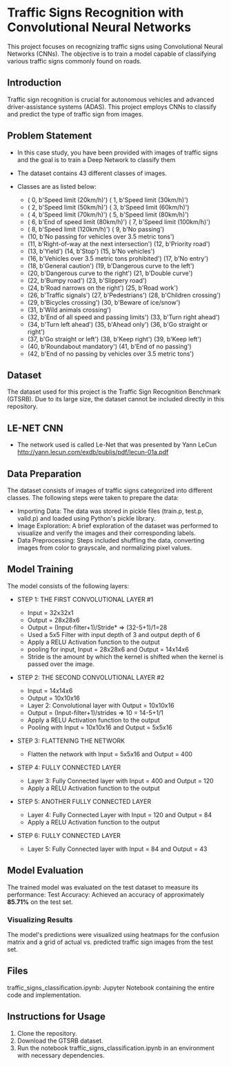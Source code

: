 # Traffic Signs Recognition with Convolutional Neural Networks
This project focuses on recognizing traffic signs using Convolutional Neural Networks (CNNs). The objective is to train a model capable of classifying various traffic signs commonly found on roads.

## Introduction
Traffic sign recognition is crucial for autonomous vehicles and advanced driver-assistance systems (ADAS). This project employs CNNs to classify and predict the type of traffic sign from images.

## Problem Statement
- In this case study, you have been provided with images of traffic signs and the goal is to train a Deep Network to classify them
- The dataset contains 43 different classes of images. 
- Classes are as listed below: 

    - ( 0, b'Speed limit (20km/h)') ( 1, b'Speed limit (30km/h)')
    - ( 2, b'Speed limit (50km/h)') ( 3, b'Speed limit (60km/h)')
    - ( 4, b'Speed limit (70km/h)') ( 5, b'Speed limit (80km/h)')
    - ( 6, b'End of speed limit (80km/h)') ( 7, b'Speed limit (100km/h)')
    - ( 8, b'Speed limit (120km/h)') ( 9, b'No passing')
    - (10, b'No passing for vehicles over 3.5 metric tons')
    - (11, b'Right-of-way at the next intersection') (12, b'Priority road')
    - (13, b'Yield') (14, b'Stop') (15, b'No vehicles')
    - (16, b'Vehicles over 3.5 metric tons prohibited') (17, b'No entry')
    - (18, b'General caution') (19, b'Dangerous curve to the left')
    - (20, b'Dangerous curve to the right') (21, b'Double curve')
    - (22, b'Bumpy road') (23, b'Slippery road')
    - (24, b'Road narrows on the right') (25, b'Road work')
    - (26, b'Traffic signals') (27, b'Pedestrians') (28, b'Children crossing')
    - (29, b'Bicycles crossing') (30, b'Beware of ice/snow')
    - (31, b'Wild animals crossing')
    - (32, b'End of all speed and passing limits') (33, b'Turn right ahead')
    - (34, b'Turn left ahead') (35, b'Ahead only') (36, b'Go straight or right')
    - (37, b'Go straight or left') (38, b'Keep right') (39, b'Keep left')
    - (40, b'Roundabout mandatory') (41, b'End of no passing')
    - (42, b'End of no passing by vehicles over 3.5 metric tons')

## Dataset
The dataset used for this project is the Traffic Sign Recognition Benchmark (GTSRB). Due to its large size, the dataset cannot be included directly in this repository.

## LE-NET CNN
- The network used is called Le-Net that was presented by Yann LeCun
http://yann.lecun.com/exdb/publis/pdf/lecun-01a.pdf

## Data Preparation
The dataset consists of images of traffic signs categorized into different classes. The following steps were taken to prepare the data:

- Importing Data: The data was stored in pickle files (train.p, test.p, valid.p) and loaded using Python's pickle library.
- Image Exploration: A brief exploration of the dataset was performed to visualize and verify the images and their corresponding labels.
- Data Preprocessing: Steps included shuffling the data, converting images from color to grayscale, and normalizing pixel values.

## Model Training
The model consists of the following layers: 

- STEP 1: THE FIRST CONVOLUTIONAL LAYER #1
    - Input = 32x32x1
    - Output = 28x28x6
    - Output = (Input-filter+1)/Stride* => (32-5+1)/1=28
    - Used a 5x5 Filter with input depth of 3 and output depth of 6
    - Apply a RELU Activation function to the output
    - pooling for input, Input = 28x28x6 and Output = 14x14x6


    * Stride is the amount by which the kernel is shifted when the kernel is passed over the image.

- STEP 2: THE SECOND CONVOLUTIONAL LAYER #2
    - Input = 14x14x6
    - Output = 10x10x16
    - Layer 2: Convolutional layer with Output = 10x10x16
    - Output = (Input-filter+1)/strides => 10 = 14-5+1/1
    - Apply a RELU Activation function to the output
    - Pooling with Input = 10x10x16 and Output = 5x5x16

- STEP 3: FLATTENING THE NETWORK
    - Flatten the network with Input = 5x5x16 and Output = 400

- STEP 4: FULLY CONNECTED LAYER
    - Layer 3: Fully Connected layer with Input = 400 and Output = 120
    - Apply a RELU Activation function to the output

- STEP 5: ANOTHER FULLY CONNECTED LAYER
    - Layer 4: Fully Connected Layer with Input = 120 and Output = 84
    - Apply a RELU Activation function to the output

- STEP 6: FULLY CONNECTED LAYER
    - Layer 5: Fully Connected layer with Input = 84 and Output = 43

## Model Evaluation
The trained model was evaluated on the test dataset to measure its performance:
Test Accuracy: Achieved an accuracy of approximately **85.71%** on the test set.
### Visualizing Results
The model's predictions were visualized using heatmaps for the confusion matrix and a grid of actual vs. predicted traffic sign images from the test set.

## Files
traffic_signs_classification.ipynb: Jupyter Notebook containing the entire code and implementation.

## Instructions for Usage
1. Clone the repository.
2. Download the GTSRB dataset.
3. Run the notebook traffic_signs_classification.ipynb in an environment with necessary dependencies.
